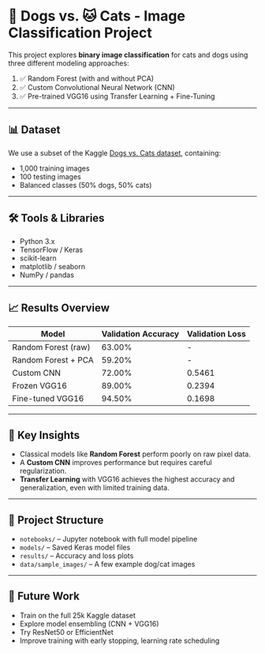 # 🐶 Dogs vs. 🐱 Cats - Image Classification Project

This project explores **binary image classification** for cats and dogs using three different modeling approaches:

1. ✅ Random Forest (with and without PCA)
2. ✅ Custom Convolutional Neural Network (CNN)
3. ✅ Pre-trained VGG16 using Transfer Learning + Fine-Tuning

---

## 📊 Dataset
We use a subset of the Kaggle [Dogs vs. Cats dataset](https://www.kaggle.com/competitions/dogs-vs-cats/data), containing:

- 1,000 training images
- 100 testing images
- Balanced classes (50% dogs, 50% cats)

---

## 🛠 Tools & Libraries

- Python 3.x
- TensorFlow / Keras
- scikit-learn
- matplotlib / seaborn
- NumPy / pandas

---

## 📈 Results Overview

| Model                  | Validation Accuracy | Validation Loss |
|------------------------|---------------------|------------------|
| Random Forest (raw)    | 63.00%              | -                |
| Random Forest + PCA    | 59.20%              | -                |
| Custom CNN             | 72.00%              | 0.5461           |
| Frozen VGG16           | 89.00%              | 0.2394           |
| Fine-tuned VGG16       | 94.50%              | 0.1698           |

---

## 🧠 Key Insights

- Classical models like **Random Forest** perform poorly on raw pixel data.
- A **Custom CNN** improves performance but requires careful regularization.
- **Transfer Learning** with VGG16 achieves the highest accuracy and generalization, even with limited training data.

---

## 📂 Project Structure

- `notebooks/` – Jupyter notebook with full model pipeline
- `models/` – Saved Keras model files
- `results/` – Accuracy and loss plots
- `data/sample_images/` – A few example dog/cat images

---

## 🚀 Future Work

- Train on the full 25k Kaggle dataset
- Explore model ensembling (CNN + VGG16)
- Try ResNet50 or EfficientNet
- Improve training with early stopping, learning rate scheduling
